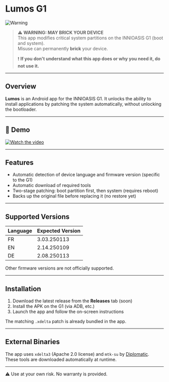 # Lumos G1

![Warning](https://img.shields.io/badge/warning-system%20modification-critical?style=for-the-badge&color=red)

> ⚠️ **WARNING: MAY BRICK YOUR DEVICE**  
> This app modifies critical system partitions on the INNIOASIS G1 (boot and system).  
> Misuse can permanently **brick** your device.  
>
> ❗ **If you don't understand what this app does or why you need it, do not use it.**

---

## Overview

**Lumos** is an Android app for the INNIOASIS G1. It unlocks the ability to install applications by patching the system automatically, without unlocking the bootloader.

---

## 🎥 Demo

[![Watch the video](https://img.youtube.com/vi/F3ZEJCmKp9I/0.jpg)](https://www.youtube.com/watch?v=F3ZEJCmKp9I)

---

## Features

- Automatic detection of device language and firmware version (specific to the G1)
- Automatic download of required tools
- Two-stage patching: boot partition first, then system (requires reboot)
- Backs up the original file before replacing it (no restore yet)

---

## Supported Versions

| Language | Expected Version |
|----------|------------------|
| FR       | 3.03.250113      |
| EN       | 2.14.250109      |
| DE       | 2.08.250113      |

Other firmware versions are not officially supported.

---

## Installation

1. Download the latest release from the **Releases** tab (soon)
2. Install the APK on the G1 (via ADB, etc.)
3. Launch the app and follow the on-screen instructions

The matching `.xdelta` patch is already bundled in the app.

---

## External Binaries

The app uses `xdelta3` (Apache 2.0 license) and `mtk-su` by [Diplomatic](https://forum.xda-developers.com/member.php?u=8132642).  
These tools are downloaded automatically at runtime.

---

⚠️ Use at your own risk. No warranty is provided.
